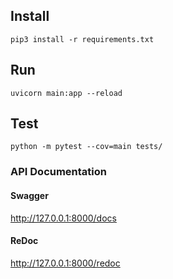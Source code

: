 ## Install
```commandline
pip3 install -r requirements.txt 
```

## Run
```commandline
uvicorn main:app --reload
```

## Test
```commandline
python -m pytest --cov=main tests/
```

### API Documentation
#### Swagger
http://127.0.0.1:8000/docs
#### ReDoc
http://127.0.0.1:8000/redoc

